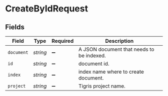 # CreateByIdRequest


## Fields

| Field                                     | Type                                      | Required                                  | Description                               |
| ----------------------------------------- | ----------------------------------------- | ----------------------------------------- | ----------------------------------------- |
| `document`                                | *string*                                  | :heavy_minus_sign:                        | A JSON document that needs to be indexed. |
| `id`                                      | *string*                                  | :heavy_minus_sign:                        | document id.                              |
| `index`                                   | *string*                                  | :heavy_minus_sign:                        | index name where to create document.      |
| `project`                                 | *string*                                  | :heavy_minus_sign:                        | Tigris project name.                      |